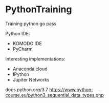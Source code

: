 # PythonTraining
Training python go pass


Python IDE:
  - KOMODO IDE
  - PyCharm
  
Interesting implementations:
  - Anaconda cloud
  - IPython
  - Jupiter Networks


docs.python.org/3.7
https://www.python-course.eu/python3_sequential_data_types.php
